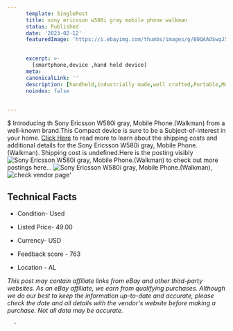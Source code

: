 ```yaml
---
      template: SinglePost
      title: sony ericsson w580i gray mobile phone walkman 
      status: Published
      date: '2023-02-12'
      featuredImage: 'https://i.ebayimg.com/thumbs/images/g/B0QAAOSwqJ5iS2hL/s-l225.jpg'
       

      excerpt: >-
        [smartphone,device ,hand held device]
      meta:
      canonicalLink: ''
      description: [handheld,industrially made,well crafted,Portable,Mobile,Compact,Convenient,Lightweight,Maneuverable,Man-portable,Miniature,Carriable,Hand-held,Light,Holdable,Transportable,Mobile device,Pocket-sized,On-the-go,Wireless,Cordless,Compact size,Convenient size, smartphone,device ,hand held device]
      noindex: false
      

---
```

$
      Introducing th Sony Ericsson  W580i gray, Mobile Phone.(Walkman) from a well-known brand.This Compact device  is sure to be a Subject-of-interest in your home. [Click Here](https://www.ebay.com/itm/123152580318?hash=item1cac773ede%3Ag%3AB0QAAOSwqJ5iS2hL&mkevt=1&mkcid=1&mkrid=711-53200-19255-0&campid=%253CePNCampaignId%253E&customid=%253CreferenceId%253E&toolid=10049) to read more to learn about the shipping costs and additional details for the Sony Ericsson  W580i gray, Mobile Phone.(Walkman). Shipping cost is undefined.Here is the posting visibly ![Sony Ericsson  W580i gray, Mobile Phone.(Walkman)](https://i.ebayimg.com/thumbs/images/g/B0QAAOSwqJ5iS2hL/s-l225.jpg) to check out more postings here... ![Sony Ericsson  W580i gray, Mobile Phone.(Walkman)](https://i.ebayimg.com/images/g/B0QAAOSwqJ5iS2hL/s-l1600.jpg), ![check vendor page](https://origin-galleryplus.ebayimg.com/ws/web/123152580318_2_0_1/225x225.jpg,https://origin-galleryplus.ebayimg.com/ws/web/123152580318_3_0_1/225x225.jpg,https://origin-galleryplus.ebayimg.com/ws/web/123152580318_4_0_1/225x225.jpg,https://origin-galleryplus.ebayimg.com/ws/web/123152580318_5_0_1/225x225.jpg,https://origin-galleryplus.ebayimg.com/ws/web/123152580318_6_0_1/225x225.jpg,https://origin-galleryplus.ebayimg.com/ws/web/123152580318_7_0_1/225x225.jpg,https://origin-galleryplus.ebayimg.com/ws/web/123152580318_8_0_1/225x225.jpg,https://origin-galleryplus.ebayimg.com/ws/web/123152580318_9_0_1/225x225.jpg,https://origin-galleryplus.ebayimg.com/ws/web/123152580318_10_0_1/225x225.jpg,https://origin-galleryplus.ebayimg.com/ws/web/123152580318_11_0_1/225x225.jpg)'

      

 ## Technical Facts 



     
      

 - Condition- Used 


      

 - Listed Price- 49.00 


      

 - Currency- USD 


      

 - Feedback score - 763 


      

 - Location - AL 


      
      

 *_This post may contain affiliate links from eBay and other third-party websites. As an eBay affiliate, we earn from qualifying purchases. Although we do our best to keep the information up-to-date and accurate, please check the date and all details with the vendor's website before making a purchase. Not all data may be accurate._*




      -
